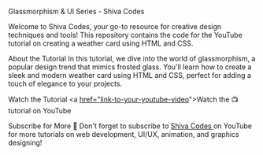 Glassmorphism & UI Series - Shiva Codes

Welcome to Shiva Codes, your go-to resource for creative design techniques and tools! This repository contains the code for the YouTube tutorial on creating a weather card using HTML and CSS.

About the Tutorial
In this tutorial, we dive into the world of glassmorphism, a popular design trend that mimics frosted glass. You'll learn how to create a sleek and modern weather card using HTML and CSS, perfect for adding a touch of elegance to your projects.

Watch the Tutorial
<a [href="link-to-your-youtube-video](https://youtube.com/playlist?list=PLXTe-Gn7QkQirK3XP1fD8VLdUUpAqhvyA&si=5JP90hOAaV4BxYMt)">Watch the 📺 tutorial on YouTube</a>



Subscribe for More
🔔 Don't forget to subscribe to <a href="link-to-your-youtube-channel">Shiva Codes </a>on YouTube for more tutorials on web development, UI/UX, animation, and graphics designing!
